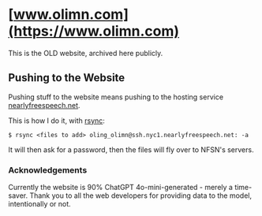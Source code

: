 # [www.olimn.com](https://www.olimn.com)

This is the OLD website, archived here publicly.

## Pushing to the Website
Pushing stuff to the website means pushing to the hosting service [nearlyfreespeech.net](https://www.nearlyfreespeech.net/).

This is how I do it, with [rsync](https://linux.die.net/man/1/rsync):
```
$ rsync <files to add> oling_olimn@ssh.nyc1.nearlyfreespeech.net: -a
```

It will then ask for a password, then the files will fly over to NFSN's servers.

### Acknowledgements
Currently the website is 90% ChatGPT 4o-mini-generated - merely a time-saver. Thank you to all the web developers for providing data to the model, intentionally or not.
